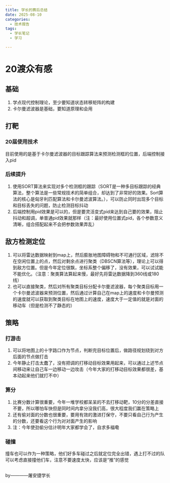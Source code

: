 ```yaml
---
title: 学长的赛后总结
date: 2025-08-10
categories:
  - 技术报告
tags:
  - 学长笔记
  - 学习

---
```


# 20渡众有感
## 基础
1. 学点现代控制理论，至少要知道状态转移矩阵的构建
2. 卡尔曼滤波器是基础，要知道原理和会用
## 打靶
### 20届使用技术
目前使用的是基于卡尔曼滤波器的目标跟踪算法来预测检测框的位置，后端控制接入pid
### 后续提升
1. 使用SORT算法来实现对多个检测框的跟踪（SORT是一种多目标跟踪的经典算法，整个算法是一些常规技术的简单组合，却达到了非常好的效果。Sort算法的核心是匈牙利匹配算法和卡尔曼滤波算法。），可以防止同时出现多个目标和目标丢失的问题，防止检测目标抖动
2. 后端控制用pid效果是可以的，但是要灵活变式pid来达到自己要的效果，阻止抖动和超调，单普通pid效果就那样（注：最好使用位置式pid，各个参数意义清晰，组合搭配起来不会把参数效果弄乱）
## 敌方检测定位
1. 可以将雷达数据映射到map上，然后膨胀地图障碍物和不可通行区域，滤除不在空闲位置上的点，然后对剩余点进行聚类（DBSCN算法等），理论上可以得到敌方位置。但是今年定位很飘，坐标系整个偏移了，没有效果，可以试试能不能优化。（注意：聚类算法算起来慢，最好先将雷达数据降到360线或180线）
2. 也可以直接聚类，然后对所有聚类目标分配卡尔曼滤波器，每个聚类目标用一个卡尔曼滤波器来预测位置，然后通过计算自己在map上的速度和卡尔曼预测的速度就可以获取到聚类目标在地图上的速度，速度大于一定值的就是对面的移动车（但是检测不了静态的）
## 策略
### 打游击
1. 可以将地图上的十字路口作为节点，判断完目标位置后，做路径规划绕到对方后面的节点做打击
2. 今年静止打击太蠢了，没有把调的打移动目标效果用起来，可以通过上述节点间移动来让自己车一边移动一边攻击（今年大家的打移动目标效果都很差，基本动起来他们就打不中）
### 算分
1. 比赛分数计算很重要，今年一堆学校都呆呆的不去打移动靶，10分的分差直接不要，所以哪怕车快但是同时间内拿分没我们高，很大程度我们赢在策略上
2. 还有偷对面的分数也很重要，要用有效的激进打保守，不要只看自己行为产生的分数，还要看这个行为对对面产生的影响
3. 注：今年使劲偷分估计明年大家都学会了，自求多福嘞
### 碰撞
撞车也可以作为一种策略，他们好多车碰过之后就定位完全出错，遇上打不过的队可以考虑直接撞他们车，注意不要速度太快，应该是“推”的感觉
## 
by————屠安捷学长

